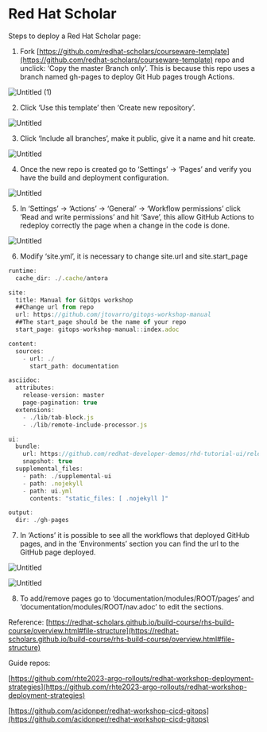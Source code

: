 # Red Hat Scholar
Steps to deploy a Red Hat Scholar page:

1) Fork [https://github.com/redhat-scholars/courseware-template](https://github.com/redhat-scholars/courseware-template) repo and unclick: ‘Copy the master Branch only’. This is because this repo uses a branch named gh-pages to deploy Git Hub pages trough Actions.

![Untitled (1)](https://user-images.githubusercontent.com/95486210/226349082-30cb26d1-4d2e-4392-9040-820197aad154.png)

2) Click ‘Use this template’ then ‘Create new repository’.

![Untitled](https://s3-us-west-2.amazonaws.com/secure.notion-static.com/dfbad35b-50c4-4b9e-bd8d-9d39f9aea89e/Untitled.png)

3) Click ‘Include all branches’, make it public, give it a name and hit create.

![Untitled](https://s3-us-west-2.amazonaws.com/secure.notion-static.com/76f6a39c-5360-48bc-8fe6-0417b4eccd4a/Untitled.png)

4) Once the new repo is created go to ‘Settings’ → ‘Pages’ and verify you have the build and deployment configuration.

![Untitled](https://s3-us-west-2.amazonaws.com/secure.notion-static.com/f20d8c40-3bc6-4143-b897-bad371830b1c/Untitled.png)

5) In ‘Settings’ → ‘Actions’ → ‘General’ → ‘Workflow permissions’ click ‘Read and write permissions’ and hit ‘Save’, this allow GitHub Actions to redeploy correctly the page when a change in the code is done.

![Untitled](https://s3-us-west-2.amazonaws.com/secure.notion-static.com/e11ffea5-a3e6-47a1-87e8-cd70debeb909/Untitled.png)

6) Modify ‘site.yml’, it is necessary to change site.url and site.start_page

```jsx
runtime:
  cache_dir: ./.cache/antora

site:
  title: Manual for GitOps workshop
  ##Change url from repo
  url: https://github.com/jtovarro/gitops-workshop-manual
  ##The start_page should be the name of your repo
  start_page: gitops-workshop-manual::index.adoc

content:
  sources:
    - url: ./
      start_path: documentation

asciidoc:
  attributes:
    release-version: master
    page-pagination: true
  extensions:
    - ./lib/tab-block.js
    - ./lib/remote-include-processor.js

ui:
  bundle:
    url: https://github.com/redhat-developer-demos/rhd-tutorial-ui/releases/download/v0.1.9/ui-bundle.zip
    snapshot: true
  supplemental_files:
    - path: ./supplemental-ui
    - path: .nojekyll
    - path: ui.yml
      contents: "static_files: [ .nojekyll ]"

output:
  dir: ./gh-pages
```

7) In ‘Actions’ it is possible to see all the workflows that deployed GitHub pages, and in the ‘Environments’ section you can find the url to the GitHub page deployed.

![Untitled](https://s3-us-west-2.amazonaws.com/secure.notion-static.com/9ce88e9f-6d45-4e6f-baae-749f804326cd/Untitled.png)

![Untitled](https://user-images.githubusercontent.com/95486210/226348602-4c078e47-0933-4244-bbf7-d87b5d6b2eba.png)


8) To add/remove pages go to ‘documentation/modules/ROOT/pages’ and ‘documentation/modules/ROOT/nav.adoc’ to edit the sections. 

Reference: [https://redhat-scholars.github.io/build-course/rhs-build-course/overview.html#file-structure](https://redhat-scholars.github.io/build-course/rhs-build-course/overview.html#file-structure)

Guide repos: 

[https://github.com/rhte2023-argo-rollouts/redhat-workshop-deployment-strategies](https://github.com/rhte2023-argo-rollouts/redhat-workshop-deployment-strategies)

[https://github.com/acidonper/redhat-workshop-cicd-gitops](https://github.com/acidonper/redhat-workshop-cicd-gitops)
